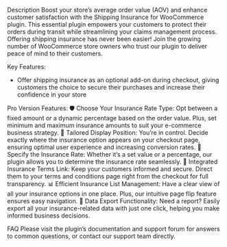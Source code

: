 Description
Boost your store’s average order value (AOV) and enhance customer satisfaction with the Shipping Insurance for WooCommerce plugin. This essential plugin empowers your customers to protect their orders during transit while streamlining your claims management process. Offering shipping insurance has never been easier! Join the growing number of WooCommerce store owners who trust our plugin to deliver peace of mind to their customers.

Key Features:
* Offer shipping insurance as an optional add-on during checkout, giving customers the choice to secure their purchases and increase their confidence in your store

Pro Version Features:
🛡️ Choose Your Insurance Rate Type: Opt between a fixed amount or a dynamic percentage based on the order value. Plus, set minimum and maximum insurance amounts to suit your e-commerce business strategy.
🎯 Tailored Display Position: You’re in control. Decide exactly where the insurance option appears on your checkout page, ensuring optimal user experience and increasing conversion rates.
📝 Specify the Insurance Rate: Whether it’s a set value or a percentage, our plugin allows you to determine the insurance rate seamlessly.
📄 Integrated Insurance Terms Link: Keep your customers informed and secure. Direct them to your terms and conditions page right from the checkout for full transparency.
📊 Efficient Insurance List Management: Have a clear view of all your insurance options in one place. Plus, our intuitive page flip feature ensures easy navigation.
💼 Data Export Functionality: Need a report? Easily export all your insurance-related data with just one click, helping you make informed business decisions.

FAQ
Please visit the plugin’s documentation and support forum for answers to common questions, or contact our support team directly.
